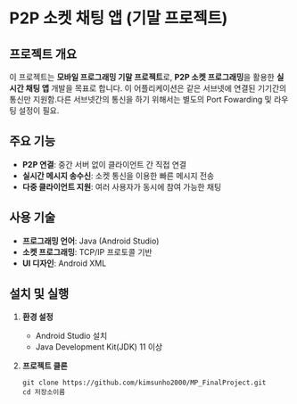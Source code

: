 # P2P 소켓 채팅 앱 (기말 프로젝트)

## 프로젝트 개요  
이 프로젝트는 **모바일 프로그래밍 기말 프로젝트**로, **P2P 소켓 프로그래밍**을 활용한 **실시간 채팅 앱** 개발을 목표로 합니다.
이 어플리케이션은 같은 서브넷에 연결된 기기간의 통신만 지원함.다른 서브넷간의 통신을 하기 위해서는 별도의 Port Fowarding 및 라우팅 설정이 필요.

## 주요 기능  
- **P2P 연결**: 중간 서버 없이 클라이언트 간 직접 연결  
- **실시간 메시지 송수신**: 소켓 통신을 이용한 빠른 메시지 전송  
- **다중 클라이언트 지원**: 여러 사용자가 동시에 참여 가능한 채팅 

## 사용 기술  
- **프로그래밍 언어**: Java (Android Studio)  
- **소켓 프로그래밍**: TCP/IP 프로토콜 기반  
- **UI 디자인**: Android XML

## 설치 및 실행  
1. **환경 설정**  
   - Android Studio 설치  
   - Java Development Kit(JDK) 11 이상  

2. **프로젝트 클론**  
   ```bash|zsh
   git clone https://github.com/kimsunho2000/MP_FinalProject.git
   cd 저장소이름  
